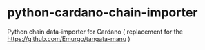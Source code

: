 # python-cardano-chain-importer
Python chain data-importer for Cardano ( replacement for the https://github.com/Emurgo/tangata-manu )

